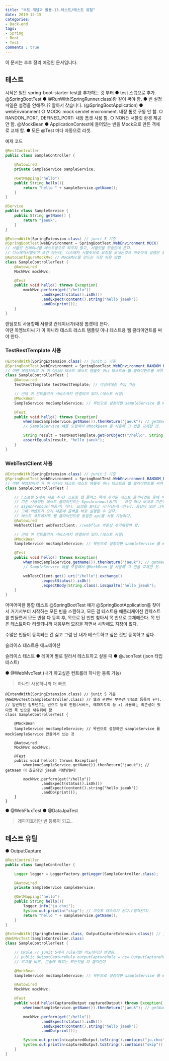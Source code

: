 ```yaml
---
title: "부트 개념과 활용-13.테스트/테스트 유틸"
date: 2019-12-15
categories:
- Back-end
tags:
- Spring 
- Boot
- Test
comments : true
---
```


이 문서는 추후 정리 예정인 문서입니다.

## 테스트

시작은 일단 spring-boot-starter-test를 추가하는 것 부터
● test 스콥으로 추가.
@SpringBootTest
● @RunWith(SpringRunner.class)랑 같이 써야 함.
● 빈 설정 파일은 설정을 안해주나? 알아서 찾습니다. (@SpringBootApplication)
● webEnvironment
○ MOCK: mock servlet environment. 내장 톰캣 구동 안 함.
○ RANDON_PORT, DEFINED_PORT: 내장 톰캣 사용 함.
○ NONE: 서블릿 환경 제공 안 함.
@MockBean
● ApplicationContext에 들어있는 빈을 Mock으로 만든 객체로 교체 함.
● 모든 @Test 마다 자동으로 리셋.

예제 코드
~~~java
@RestController
public class SampleController {

    @Autowired
    private SampleService sampleService;

    @GetMapping("hello")
    public String hello(){
        return "hello " + sampleService.getName();
    }
}
~~~

~~~java
@Service
public class SampleService {
    public String getName() {
        return "jaeuk";
    }
}
~~~

~~~java
@ExtendWith(SpringExtension.class) // junit 5 기준
@SpringBootTest(webEnvironment = SpringBootTest.WebEnvironment.MOCK)
// 서블릿 컨테이너를 테스트용으로 띄우지 않고, 서블릿을 모킹한게 뜬다.
// 디스패처서블릿이 뜨긴 하는데, 디스패처 서블릿으로 요청을 보내는것과 비슷하게 실행은 할 수 있는데, 목업이 된 서블릿이 인터렉션 하려면 MockMvc 클라이언트를 사용해야 한다.
@AutoConfigureMockMvc // MockMvc를 만드는 가장 쉬온 방법
class SampleControllerTest {
    @Autowired
    MockMvc mockMvc;

    @Test
    public void hello() throws Exception{
        mockMvc.perform(get("/hello"))
                .andExpect(status().isOk())
                .andExpect(content().string("hello jaeuk"))
                .andDo(print());
    }
}
~~~

랜덤포트 사용할때 서블릿 컨테이너가(내장 톰켓이) 뜬다.     
이땐 목엠브이씨 가 이 아니라 테스트 레스트 템플릿 이나 테스트용 웹 클라이언트를 써야 한다.
### TestRestTemplate 사용
~~~java
@ExtendWith(SpringExtension.class) // junit 5 기준
@SpringBootTest(webEnvironment = SpringBootTest.WebEnvironment.RANDOM_PORT) // 랜덤포트 사용할때 서블릿 컨테이너가(내장 톰켓이) 뜬다.
// 이땐 목엠브이씨 가 이 아니라 테스트 레스트 템플릿 이나 테스트용 웹 클라이언트를 써야 한다.
class SampleControllerTest {
    @Autowired
    TestRestTemplate testRestTemplate; // 이상태에선 주입 가능

    // 근데 이 컨트롤러가 서비스까지 연결되어 있다.(테스트 커짐)
    @MockBean
    SampleService mocSampleService; // 목빈으로 설정하면 sampleService 를 mockSampleService 만들어서 쓰는 것

    @Test
    public void hello() throws Exception{
        when(mocSampleService.getName()).thenReturn("jaeuk"); // getNaem 이 호출되면 jaeuk 리턴받는다
        // SampleService 얘를 모킹해서 @MockBean 을 사용해 그 빈을 교체한 것.

        String result = testRestTemplate.getForObject("/hello", String.class);
        assertEquals(result, "hello jaeuk");
    }
}
~~~

### WebTestClient 사용
~~~java
@ExtendWith(SpringExtension.class) // junit 5 기준
@SpringBootTest(webEnvironment = SpringBootTest.WebEnvironment.RANDOM_PORT) // 랜덤포트 사용할때 서블릿 컨테이너가(내장 톰켓이) 뜬다.
// 이땐 목엠브이씨 가 이 아니라 테스트 레스트 템플릿 이나 테스트용 웹 클라이언트를 써야 한다.
class SampleControllerTest {

    // (스프링 5에서 새로 추가) 스프링 웹 플럭스 쪽에 추가된 레스트 클라이언트 중에 하나.
    // 기존 사용하던 레스트 클라이언트는 Synchronous(동기) - 요청 하나 보내고 기존에 하나 끝나야 다시 하나 보낼 수 있다.
    // asynchronous(비동기) 하다. 요청을 보내고 기다리는게 아니라, 응답이 오면 그때 바로 콜백이 온다.
    // 그때 이벤트가 오기 때문에 콜백을 바로 실행할 수 있다.
    // 테스트 코드에서도 웹 클라이언트랑 동일한 api를 사용 가능하다.
    @Autowired
    WebTestClient webTestClient; //webflux 의존성 추가해줘야 함.

    // 근데 이 컨트롤러가 서비스까지 연결되어 있다.(테스트 커짐)
    @MockBean
    SampleService mocSampleService; // 목빈으로 설정하면 sampleService 를 mockSampleService 만들어서 쓰는 것

    @Test
    public void hello() throws Exception{
        when(mocSampleService.getName()).thenReturn("jaeuk"); // getNaem 이 호출되면 jaeuk 리턴받는다
        // SampleService 얘를 모킹해서 @MockBean 을 사용해 그 빈을 교체한 것.

        webTestClient.get().uri("/hello").exchange()
                .expectStatus().isOk()
                .expectBody(String.class).isEqualTo("hello jaeuk");
    }
}
~~~


어마어마한 통합 테스트 
@SpringBootTest 얘가 @SpringBootApplication를 찾아서
거기서부터 시작하는 모든 빈을 스캔하고, 모든 걸 테스트용 애플리케이션 컨텍스트를 만들면서 모든 빈을 다 등록 후,
목으로 된 빈만 찾아서 목 빈으로 교체해준다.
목 빈은 테스트마다 리셋되니까 처음부터 모킹을 하면서 시작해도 지장이 없다.

수많은 빈들이 등록되는 건 싫고
그럼 난 내가 테스트하고 싶은 것만 등록하고 싶다.

슬라이스 테스트용 애노테이션

슬라이스 테스트
● 레이어 별로 잘라서 테스트하고 싶을 때
● @JsonTest (json 타입 테스트)

● @WebMvcTest (내가 하고싶은 컨트롤러 하나만 등록 가능)
> 하나만 사용하니까 더 빠름
~~~
@ExtendWith(SpringExtension.class) // junit 5 기준
@WebMvcTest(SampleController.class) // 웹과 관련된 부분만 빈으로 등록이 된다.
// 일반적인 컴포넌트는 빈으로 등록 안됨(서비스, 레파지토리 등 x) 사용하는 의존성이 있다면 목 빈으로 채워줘야 함
class SampleControllerTest {

    @MockBean
    SampleService mocSampleService; // 목빈으로 설정하면 sampleService 를 mockSampleService 만들어서 쓰는 것

    @Autowired
    MockMvc mockMvc;

    @Test
    public void hello() throws Exception{
        when(mocSampleService.getName()).thenReturn("jaeuk"); // getNaem 이 호출되면 jaeuk 리턴받는다

        mockMvc.perform(get("/hello"))
                .andExpect(status().isOk())
                .andExpect(content().string("hello jaeuk"))
                .andDo(print());
    }
}
~~~

● @WebFluxTest
● @DataJpaTest
>레파지토리만 빈 등록이 되고..




## 테스트 유틸

● OutputCapture
~~~java
@RestController
public class SampleController {

    Logger logger = LoggerFactory.getLogger(SampleController.class);

    @Autowired
    private SampleService sampleService;

    @GetMapping("hello")
    public String hello(){
        logger.info("ju.choi");
        System.out.println("skip"); // 이것도 테스트가 된다.(캡쳐된다)
        return "hello " + sampleService.getName();
    }
}
~~~


~~~java
@ExtendWith({SpringExtension.class, OutputCaptureExtension.class}) // junit 5 기준
@WebMvcTest(SampleController.class)
class SampleControllerTest {

    // @Rule // junit 5에서 rule기반 어노테이션 변경됨.
    // public OutputCaptureRule outputCaptureRule = new OutputCaptureRule();
    // 로그를 비롯, 콘솔에 찍히는 모든것을 다 캡쳐한다 

    @MockBean
    SampleService mocSampleService; // 목빈으로 설정하면 sampleService 를 mockSampleService 만들어서 쓰는 것

    @Autowired
    MockMvc mockMvc;

    @Test
    public void hello(CapturedOutput capturedOutput) throws Exception{
        when(mocSampleService.getName()).thenReturn("jaeuk"); // getNaem 이 호출되면 jaeuk 리턴받는다

        mockMvc.perform(get("/hello"))
                .andExpect(status().isOk())
                .andExpect(content().string("hello jaeuk"))
                .andDo(print());

        System.out.println(capturedOutput.toString().contains("ju.choi"));
        System.out.println(capturedOutput.toString().contains("skip"));
    }
}
~~~


